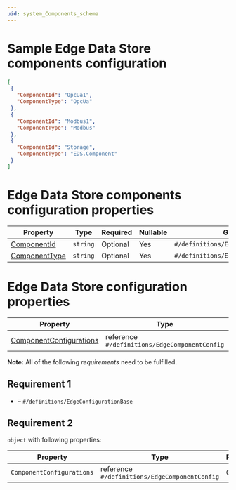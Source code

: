 ```yaml
---
uid: system_Components_schema
---
```


# Sample Edge Data Store components configuration

 ```json
[
  {
    "ComponentId": "OpcUa1",
    "ComponentType": "OpcUa"
  },
  {
    "ComponentId": "Modbus1",
    "ComponentType": "Modbus"
  },
  {
    "ComponentId": "Storage",
    "ComponentType": "EDS.Component"
  }
]
 ```

# Edge Data Store components configuration properties

| Property                        | Type     | Required | Nullable | Group                              |
| ------------------------------- | -------- | -------- | -------- |----------------------------------- |
| [ComponentId](#componentid)     | `string` | Optional | Yes      |`#/definitions/EdgeComponentConfig` |
| [ComponentType](#componenttype) | `string` | Optional | Yes      |`#/definitions/EdgeComponentConfig` |


# Edge Data Store configuration properties

| Property                                            | Type      | Required | Nullable | Defined by                     |
| --------------------------------------------------- | --------- | -------- | -------- | ------------------------------ |
| [ComponentConfigurations](#componentconfigurations) | reference <br> `#/definitions/EdgeComponentConfig` | Optional | Yes      | EdgeDataStoreConfig (this schema) |


**Note:** All of the following _requirements_ need to be fulfilled.

## Requirement 1

- []() – `#/definitions/EdgeConfigurationBase`

## Requirement 2

`object` with following properties:

| Property                  | Type  | Required |
| ------------------------- | ----- | -------- |
| `ComponentConfigurations` | reference <br> `#/definitions/EdgeComponentConfig` | Optional |
